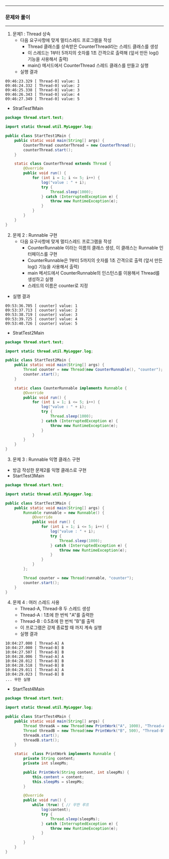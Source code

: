 -----
### 문제와 풀이
-----
1. 문제1 : Thread 상속
   - 다음 요구사항에 맞게 멀티스레드 프로그램을 작성
     + Thread 클래스를 상속받은 CounterThread라는 스레드 클래스를 생성
     + 이 스레드는 1부터 5까지의 숫자를 1초 간격으로 출력해 (앞서 만든 log() 기능을 사용해서 출력)
     + main() 메서드에서 CounterThread 스레드 클래스를 만들고 실행
   - 실행 결과
```
09:46:23.329 [ Thread-0] value: 1
09:46:24.332 [ Thread-0] value: 2
09:46:25.338 [ Thread-0] value: 3
09:46:26.343 [ Thread-0] value: 4
09:46:27.349 [ Thread-0] value: 5
```

  - StratTest1Main
```java
package thread.start.test;

import static thread.util.MyLogger.log;

public class StartTest1Main {
    public static void main(String[] args) {
        CounterThread counterThread = new CounterThread();
        counterThread.start();
    }

    static class CounterThread extends Thread {
        @Override
        public void run() {
            for (int i = 1; i <= 5; i++) {
                log("value : " + i);
                try {
                    Thread.sleep(1000);
                } catch (InterruptedException e) {
                    throw new RuntimeException(e);
                }
            }
        }
    }
}
```

2. 문제 2 : Runnable 구현
   - 다음 요구사항에 맞게 멀티스레드 프로그램을 작성
      + CounterRunnable 이라는 이름의 클래스 생성, 이 클래스는 Runnable 인터페이스를 구현
      + CounterRunnable은 1부터 5까지의 숫자를 1초 간격으로 출력 (앞서 만든 log() 기능을 사용해서 출력)
      + main 메서드에서 CounterRunnable의 인스턴스를 이용해서 Thread를 생성하고 실행
      + 스레드의 이름은 counter로 지정
        
  - 실행 결과
```
09:53:36.705 [ counter] value: 1
09:53:37.713 [ counter] value: 2
09:53:38.719 [ counter] value: 3
09:53:39.725 [ counter] value: 4
09:53:40.726 [ counter] value: 5
```

  - StratTest2Main
```java
package thread.start.test;

import static thread.util.MyLogger.log;

public class StartTest2Main {
    public static void main(String[] args) {
        Thread counter = new Thread(new CounterRunnable(), "counter");
        counter.start();
    }

    static class CounterRunnable implements Runnable {
        @Override
        public void run() {
            for (int i = 1; i <= 5; i++) {
                log("value : " + i);
                try {
                    Thread.sleep(1000);
                } catch (InterruptedException e) {
                    throw new RuntimeException(e);
                }
            }
        }
    }
}
```

3. 문제 3 : Runnable 익명 클래스 구현
  - 방금 작성한 문제2를 익명 클래스로 구현
  - StartTest3Main
```java
package thread.start.test;

import static thread.util.MyLogger.log;

public class StartTest3Main {
    public static void main(String[] args) {
        Runnable runnable = new Runnable() {
            @Override
            public void run() {
                for (int i = 1; i <= 5; i++) {
                    log("value : " + i);
                    try {
                        Thread.sleep(1000);
                    } catch (InterruptedException e) {
                        throw new RuntimeException(e);
                    }
                }
            }
        };

        Thread counter = new Thread(runnable, "counter");
        counter.start();
    }
}
```

4. 문제 4 : 여러 스레드 사용
   - Thread-A, Thread-B 두 스레드 생성
   - Thread-A : 1초에 한 번씩 "A"를 출력한
   - Thread-B : 0.5초에 한 번씩 "B"를 출력
   - 이 프로그램은 강제 종료할 때 까지 계속 실행
   - 실행 결과
```
10:04:27.000 [ Thread-A] A
10:04:27.000 [ Thread-B] B
10:04:27.507 [ Thread-B] B
10:04:28.006 [ Thread-A] A
10:04:28.012 [ Thread-B] B
10:04:28.518 [ Thread-B] B
10:04:29.011 [ Thread-A] A
10:04:29.023 [ Thread-B] B
... 무한 실행
```

  - StartTest4Main
```java
package thread.start.test;

import static thread.util.MyLogger.log;

public class StartTest4Main {
    public static void main(String[] args) {
        Thread threadA = new Thread(new PrintWork("A", 1000), "Thread-A");
        Thread threadB = new Thread(new PrintWork("B", 500), "Thread-B");
        threadA.start();
        threadB.start();
    }

    static  class PrintWork implements Runnable {
        private String content;
        private int sleepMs;

        public PrintWork(String content, int sleepMs) {
            this.content = content;
            this.sleepMs = sleepMs;
        }

        @Override
        public void run() {
            while (true) { // 무한 루프
                log(content);
                try {
                    Thread.sleep(sleepMs);
                } catch (InterruptedException e) {
                    throw new RuntimeException(e);
                }
            }
        }
    }
}
```
